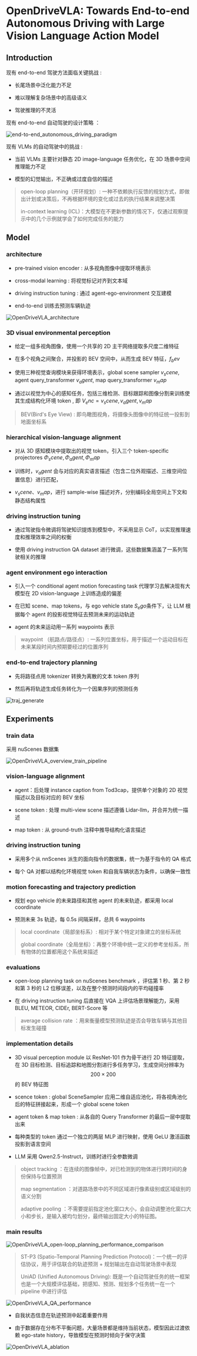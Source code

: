 # OpenDriveVLA: Towards End-to-end Autonomous Driving with  Large Vision Language Action Model

## Introduction

现有 end-to-end 驾驶方法面临关键挑战 :

- 长尾场景中泛化能力不足

- 难以理解复杂场景中的高级语义

- 驾驶推理的不灵活

现有 end-to-end 自动驾驶的设计策略 ：

![end-to-end_autonomous_driving_paradigm](./pictures/end-to-end_autonomous_driving_paradigm.png)

现有 VLMs 的自动驾驶中的挑战 :

- 当前 VLMs 主要针对静态 2D image-language 任务优化，在 3D 场景中空间推理能力不足

- 模型的幻觉输出，不正确或过度自信的描述 

> open-loop planning（开环规划）: 一种不依赖执行反馈的规划方式，即做出计划或决策后，不再根据环境的变化或过去的执行结果来调整决策
>
> in-context learning (ICL)：大模型在不更新参数的情况下，仅通过观察提示中的几个示例就学会了如何完成任务的能力   
>  

## Model

### architecture

- pre-trained vision encoder : 从多视角图像中提取环境表示

- cross-modal learning : 将视觉标记对齐到文本域

- driving instruction tuning : 通过 agent-ego-environment 交互建模

- end-to-end 训练去预测车辆轨迹

![OpenDriveVLA_architecture](./pictures/OpenDriveVLA_architecture.png)

### 3D visual environmental perception

- 给定一组多视角图像，使用一个共享的 2D 主干网络提取多尺度二维特征 

- 在多个视角之间聚合，并投影的 BEV 空间中，从而生成 BEV 特征，$f_bev$

- 使用三种视觉查询模块来获得环境表示，global scene sampler $v_scene$, agent query_transformer $v_agent$, map query_transformer $v_map$

- 通过以视觉为中心的感知任务，包括三维检测、目标跟踪和图像分割来训练使其生成结构化环境 token , 即 $V_enc = {v_scene, v_agent, v_map}$

> BEV(Bird's Eye View) : 即鸟瞰图视角，将摄像头图像中的特征统一投影到地面坐标系

### hierarchical vision-language alignment 

- 对从 3D 感知模块中提取出的视觉 token，引入三个 token-specific projectores ${\Phi_scene, \Phi_agent, \Phi_map }$

- 训练时，$v_agent$ 会与对应的真实语言描述（包含二位外观描述、三维空间位置信息）进行匹配，

- $v_scene$、$v_map$，进行 sample-wise 描述对齐，分别编码全局空间上下文和静态结构属性

### driving instruction tuning 

- 通过驾驶指令微调将驾驶知识提炼到模型中，不采用显示 CoT，以实现推理速度和推理效率之间的权衡

- 使用 driving instruction QA dataset 进行微调，这些数据集涵盖了一系列驾驶相关的推理

### agent environment ego interaction

- 引入一个 conditional agent motion forecasting task 代理学习去解决现有大模型在 2D vision-language 上训练造成的偏差

- 在已知 scene、map tokens，与 ego vehicle state $S_ego$条件下，让 LLM 根据每个 agent 的投影视觉特征去预测未来的运动轨迹

- agent 的未来运动用一系列 waypoints 表示

> waypoint （航路点/路径点）: 一系列位置坐标，用于描述一个运动目标在未来某段时间内预期要经过的位置序列 

### end-to-end trajectory planning

- 先将路径点用 tokenizer 转换为离散的文本 token 序列

- 然后再将轨迹生成任务转化为一个因果序列的预测任务

![traj_generate](./pictures/%20traj_generate.png) 
  
## Experiments

### train data 

采用 nuScenes 数据集

![OpenDriveVLA_overview_train_pipeline](./pictures/OpenDriveVLA_overview_train_pipeline.png)

### vision-language alignment

- agent：后处理 instance caption from Tod3cap，提供单个对象的 2D 视觉描述以及目标对应的 BEV 坐标

- scene token : 处理 multi-view scene 描述遵循 Lidar-llm，并合并为统一描述 

- map token : 从 ground-truth 注释中推导结构化语言描述

### driving instruction tuning 

- 采用多个从 nnScenes 派生的面向指令的数据集，统一为基于指令的 QA 格式

- 每个 QA 对都以结构化环境视觉 token 和自我车辆状态为条件，以确保一致性

### motion forecasting and trajectory prediction 

- 规划 ego vehicle 的未来路径和其他 agent 的未来轨迹，都采用 local coordinate

- 预测未来 3s 轨迹，每 0.5s 间隔采样，总共 6 waypoints

> local coordinate（局部坐标系）: 相对于某个特定对象建立的坐标系统
>
> global coordinate（全局坐标）：再整个环境中统一定义的参考坐标系，所有物体的位置都用这个系统来描述

### evaluations

- open-loop planning task on nuScenes benchmark ，评估第 1 秒、第 2 秒和第 3 秒的 L2 位移误差，以及在整个预测时间段内的平均碰撞率

- 在 driving instruction tuning 后直接在 VQA 上评估场景理解能力，采用 BLEU, METEOR, CIDEr, BERT-Score 等

> average collision rate ：用来衡量模型预测轨迹是否会导致车辆与其他目标发生碰撞

### implementation details

- 3D visual perception module 以 ResNet-101 作为骨干进行 2D 特征提取，在 3D 目标检测、目标追踪和地图分割进行多任务学习，生成空间分辨率为 $$200 \times 200$$ 的 BEV 特征图 

- scence token : global SceneSampler 应用二维自适应池化，将各视角池化后的特征拼接起来，形成一个 global scene token

- agent token & map token : 从各自的 Query Transformer 的最后一层中提取出来

- 每种类型的 token 通过一个独立的两层 MLP 进行映射，使用 GeLU 激活函数投影到语言空间

- LLM 采用 Qwen2.5-Instruct，训练时进行全参数微调 

> object tracking ：在连续的图像帧中，对已检测到的物体进行跨时间的身份保持与位置预测
>
> map segmentation ：对道路场景中的不同区域进行像素级别或区域级别的语义分割
>
> adaptive pooling ：不需要提前指定池化窗口大小，会自动调整池化窗口大小和步长，是输入被均匀划分，最终输出固定大小的特征图。

### main results 

![OpenDriveVLA_open-loop_planning_performance_comparison](./pictures/OpenDriveVLA_open-loop_planning_performance_comparison.png)

> ST-P3 (Spatio-Temporal Planning Prediction Protocol)：一个统一的评估协议，用于评估联合的轨迹预测 + 规划输出在自动驾驶场景中表现
>
> UniAD (Unified Autonomous Driving): 既是一个自动驾驶任务的统一框架也是一个大规模评估基础，把感知、预测、规划多个任务统一在一个 pipeline 中进行评估

![OpenDriveVLA_QA_performance](./pictures/OpenDriveVLA_QA_performance.png)


- 自我状态信息在轨迹预测中起着重要作用

- 由于数据存在分布不平衡问题，大量场景都是维持当前状态，模型因此过渡依赖 ego-state history，导致模型在预测时倾向于保守决策

![OpenDriveVLA_ablation](./pictures/%20OpenDriveVLA_ablation.png)





